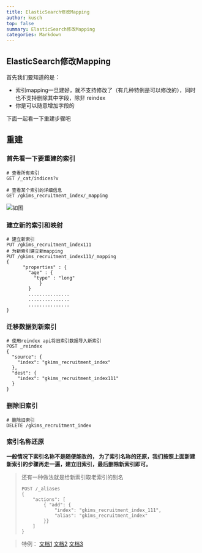 ```yaml
---
title: ElasticSearch修改Mapping
author: kusch
top: false
summary: ElasticSearch修改Mapping
categories: Markdown
---
```


## ElasticSearch修改Mapping

首先我们要知道的是：
- 索引mapping一旦建好，就不支持修改了（有几种特例是可以修改的），同时也不支持删除其中字段，除非 reindex
- 你是可以随意增加字段的

下面一起看一下重建步骤吧

## 重建
### 首先看一下要重建的索引
```
# 查看所有索引
GET /_cat/indices?v

# 查看某个索引的详细信息
GET /gkims_recruitment_index/_mapping
```
![如图](http://cdn.gulei.love/docs/WeChat218286c7d9520d8222e7b26ccc2dd9b0.png)

### 建立新的索引和映射
```
# 建立新索引
PUT /gkims_recruitment_index111
# 为新索引建立新mapping
PUT /gkims_recruitment_index111/_mapping
{
      "properties" : {
        "age" : {
          "type" : "long"
            }
        }
        ...............
        ...............
        ...............
}
```
### 迁移数据到新索引
```
# 使用reindex api将旧索引数据导入新索引
POST _reindex
{
  "source": {
    "index": "gkims_recruitment_index"
  },
  "dest": {
    "index": "gkims_recruitment_index111"
  }
}
```
### 删除旧索引
```
# 删除旧索引
DELETE /gkims_recruitment_index
```

### 索引名称还原

**一般情况下索引名称不是随便能改的， 为了索引名称的还原，我们按照上面新建新索引的步骤再走一遍，建立旧索引，最后删除新索引即可。**

> 还有一种做法就是给新索引取老索引的别名
> ```
> POST /_aliases
> {
>     "actions": [
>         { "add": {
>             "index": "gkims_recruitment_index_111",
>             "alias": "gkims_recruitment_index"
>         }}
>     ]
> }
> ```

> 特例：
> [文档1](https://elastic.blog.csdn.net/article/details/121528491?spm=1001.2101.3001.6650.1&utm_medium=distribute.pc_relevant.none-task-blog-2%7Edefault%7ECTRLIST%7ERate-1-121528491-blog-85048633.pc_relevant_multi_platform_whitelistv4&depth_1-utm_source=distribute.pc_relevant.none-task-blog-2%7Edefault%7ECTRLIST%7ERate-1-121528491-blog-85048633.pc_relevant_multi_platform_whitelistv4&utm_relevant_index=2)
> [文档2](https://www.elastic.co/guide/en/elasticsearch/reference/7.17/indices-put-mapping.html#updating-field-mappings)
> [文档3](https://stackoverflow.com/questions/40305880/elastic-search-index-mapping-updation)






